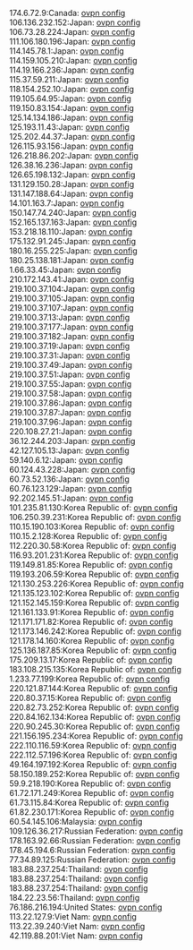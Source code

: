 174.6.72.9:Canada: [ovpn config](vpn/174_6_72_9.ovpn)  
106.136.232.152:Japan: [ovpn config](vpn/106_136_232_152.ovpn)  
106.73.28.224:Japan: [ovpn config](vpn/106_73_28_224.ovpn)  
111.106.180.196:Japan: [ovpn config](vpn/111_106_180_196.ovpn)  
114.145.78.1:Japan: [ovpn config](vpn/114_145_78_1.ovpn)  
114.159.105.210:Japan: [ovpn config](vpn/114_159_105_210.ovpn)  
114.19.166.236:Japan: [ovpn config](vpn/114_19_166_236.ovpn)  
115.37.59.211:Japan: [ovpn config](vpn/115_37_59_211.ovpn)  
118.154.252.10:Japan: [ovpn config](vpn/118_154_252_10.ovpn)  
119.105.64.95:Japan: [ovpn config](vpn/119_105_64_95.ovpn)  
119.150.83.154:Japan: [ovpn config](vpn/119_150_83_154.ovpn)  
125.14.134.186:Japan: [ovpn config](vpn/125_14_134_186.ovpn)  
125.193.11.43:Japan: [ovpn config](vpn/125_193_11_43.ovpn)  
125.202.44.37:Japan: [ovpn config](vpn/125_202_44_37.ovpn)  
126.115.93.156:Japan: [ovpn config](vpn/126_115_93_156.ovpn)  
126.218.86.202:Japan: [ovpn config](vpn/126_218_86_202.ovpn)  
126.38.16.236:Japan: [ovpn config](vpn/126_38_16_236.ovpn)  
126.65.198.132:Japan: [ovpn config](vpn/126_65_198_132.ovpn)  
131.129.150.28:Japan: [ovpn config](vpn/131_129_150_28.ovpn)  
131.147.188.64:Japan: [ovpn config](vpn/131_147_188_64.ovpn)  
14.101.163.7:Japan: [ovpn config](vpn/14_101_163_7.ovpn)  
150.147.74.240:Japan: [ovpn config](vpn/150_147_74_240.ovpn)  
152.165.137.163:Japan: [ovpn config](vpn/152_165_137_163.ovpn)  
153.218.18.110:Japan: [ovpn config](vpn/153_218_18_110.ovpn)  
175.132.91.245:Japan: [ovpn config](vpn/175_132_91_245.ovpn)  
180.16.255.225:Japan: [ovpn config](vpn/180_16_255_225.ovpn)  
180.25.138.181:Japan: [ovpn config](vpn/180_25_138_181.ovpn)  
1.66.33.45:Japan: [ovpn config](vpn/1_66_33_45.ovpn)  
210.172.143.41:Japan: [ovpn config](vpn/210_172_143_41.ovpn)  
219.100.37.104:Japan: [ovpn config](vpn/219_100_37_104.ovpn)  
219.100.37.105:Japan: [ovpn config](vpn/219_100_37_105.ovpn)  
219.100.37.107:Japan: [ovpn config](vpn/219_100_37_107.ovpn)  
219.100.37.13:Japan: [ovpn config](vpn/219_100_37_13.ovpn)  
219.100.37.177:Japan: [ovpn config](vpn/219_100_37_177.ovpn)  
219.100.37.182:Japan: [ovpn config](vpn/219_100_37_182.ovpn)  
219.100.37.19:Japan: [ovpn config](vpn/219_100_37_19.ovpn)  
219.100.37.31:Japan: [ovpn config](vpn/219_100_37_31.ovpn)  
219.100.37.49:Japan: [ovpn config](vpn/219_100_37_49.ovpn)  
219.100.37.51:Japan: [ovpn config](vpn/219_100_37_51.ovpn)  
219.100.37.55:Japan: [ovpn config](vpn/219_100_37_55.ovpn)  
219.100.37.58:Japan: [ovpn config](vpn/219_100_37_58.ovpn)  
219.100.37.86:Japan: [ovpn config](vpn/219_100_37_86.ovpn)  
219.100.37.87:Japan: [ovpn config](vpn/219_100_37_87.ovpn)  
219.100.37.96:Japan: [ovpn config](vpn/219_100_37_96.ovpn)  
220.108.27.21:Japan: [ovpn config](vpn/220_108_27_21.ovpn)  
36.12.244.203:Japan: [ovpn config](vpn/36_12_244_203.ovpn)  
42.127.105.13:Japan: [ovpn config](vpn/42_127_105_13.ovpn)  
59.140.6.12:Japan: [ovpn config](vpn/59_140_6_12.ovpn)  
60.124.43.228:Japan: [ovpn config](vpn/60_124_43_228.ovpn)  
60.73.52.136:Japan: [ovpn config](vpn/60_73_52_136.ovpn)  
60.76.123.129:Japan: [ovpn config](vpn/60_76_123_129.ovpn)  
92.202.145.51:Japan: [ovpn config](vpn/92_202_145_51.ovpn)  
101.235.81.130:Korea Republic of: [ovpn config](vpn/101_235_81_130.ovpn)  
106.250.39.231:Korea Republic of: [ovpn config](vpn/106_250_39_231.ovpn)  
110.15.190.103:Korea Republic of: [ovpn config](vpn/110_15_190_103.ovpn)  
110.15.2.128:Korea Republic of: [ovpn config](vpn/110_15_2_128.ovpn)  
112.220.30.58:Korea Republic of: [ovpn config](vpn/112_220_30_58.ovpn)  
116.93.201.231:Korea Republic of: [ovpn config](vpn/116_93_201_231.ovpn)  
119.149.81.85:Korea Republic of: [ovpn config](vpn/119_149_81_85.ovpn)  
119.193.206.59:Korea Republic of: [ovpn config](vpn/119_193_206_59.ovpn)  
121.130.253.226:Korea Republic of: [ovpn config](vpn/121_130_253_226.ovpn)  
121.135.123.102:Korea Republic of: [ovpn config](vpn/121_135_123_102.ovpn)  
121.152.145.159:Korea Republic of: [ovpn config](vpn/121_152_145_159.ovpn)  
121.161.133.91:Korea Republic of: [ovpn config](vpn/121_161_133_91.ovpn)  
121.171.171.82:Korea Republic of: [ovpn config](vpn/121_171_171_82.ovpn)  
121.173.146.242:Korea Republic of: [ovpn config](vpn/121_173_146_242.ovpn)  
121.178.14.160:Korea Republic of: [ovpn config](vpn/121_178_14_160.ovpn)  
125.136.187.85:Korea Republic of: [ovpn config](vpn/125_136_187_85.ovpn)  
175.209.13.17:Korea Republic of: [ovpn config](vpn/175_209_13_17.ovpn)  
183.108.215.135:Korea Republic of: [ovpn config](vpn/183_108_215_135.ovpn)  
1.233.77.199:Korea Republic of: [ovpn config](vpn/1_233_77_199.ovpn)  
220.121.87.144:Korea Republic of: [ovpn config](vpn/220_121_87_144.ovpn)  
220.80.37.15:Korea Republic of: [ovpn config](vpn/220_80_37_15.ovpn)  
220.82.73.252:Korea Republic of: [ovpn config](vpn/220_82_73_252.ovpn)  
220.84.162.134:Korea Republic of: [ovpn config](vpn/220_84_162_134.ovpn)  
220.90.245.30:Korea Republic of: [ovpn config](vpn/220_90_245_30.ovpn)  
221.156.195.234:Korea Republic of: [ovpn config](vpn/221_156_195_234.ovpn)  
222.110.116.59:Korea Republic of: [ovpn config](vpn/222_110_116_59.ovpn)  
222.112.57.196:Korea Republic of: [ovpn config](vpn/222_112_57_196.ovpn)  
49.164.197.192:Korea Republic of: [ovpn config](vpn/49_164_197_192.ovpn)  
58.150.189.252:Korea Republic of: [ovpn config](vpn/58_150_189_252.ovpn)  
59.9.218.190:Korea Republic of: [ovpn config](vpn/59_9_218_190.ovpn)  
61.72.171.249:Korea Republic of: [ovpn config](vpn/61_72_171_249.ovpn)  
61.73.115.84:Korea Republic of: [ovpn config](vpn/61_73_115_84.ovpn)  
61.82.230.171:Korea Republic of: [ovpn config](vpn/61_82_230_171.ovpn)  
60.54.145.106:Malaysia: [ovpn config](vpn/60_54_145_106.ovpn)  
109.126.36.217:Russian Federation: [ovpn config](vpn/109_126_36_217.ovpn)  
178.163.92.66:Russian Federation: [ovpn config](vpn/178_163_92_66.ovpn)  
178.45.194.6:Russian Federation: [ovpn config](vpn/178_45_194_6.ovpn)  
77.34.89.125:Russian Federation: [ovpn config](vpn/77_34_89_125.ovpn)  
183.88.237.254:Thailand: [ovpn config](vpn/183_88_237_254.ovpn)  
183.88.237.254:Thailand: [ovpn config](vpn/183_88_237_254.ovpn)  
183.88.237.254:Thailand: [ovpn config](vpn/183_88_237_254.ovpn)  
184.22.23.56:Thailand: [ovpn config](vpn/184_22_23_56.ovpn)  
76.186.216.194:United States: [ovpn config](vpn/76_186_216_194.ovpn)  
113.22.127.9:Viet Nam: [ovpn config](vpn/113_22_127_9.ovpn)  
113.22.39.240:Viet Nam: [ovpn config](vpn/113_22_39_240.ovpn)  
42.119.88.201:Viet Nam: [ovpn config](vpn/42_119_88_201.ovpn)  
